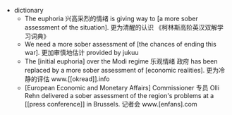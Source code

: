 - dictionary 
    - The euphoria 兴高采烈的情绪 is giving way to [a more sober assessment of the situation]. 更为清醒的认识 《柯林斯高阶英汉双解学习词典》
    - We need a more sober assessment of [the chances of ending this war]. 更加审慎地估计 provided by jukuu
    - The [initial euphoria] over the Modi regime 乐观情绪 政府 has been replaced by a more sober assessment of [economic realities]. 更为冷静的评估 www.[[okread]].info
    - [European Economic and Monetary Affairs] Commissioner 专员 Olli Rehn delivered a sober assessment of the region's problems at a [[press conference]] in Brussels. 记者会 www.[enfans].com
